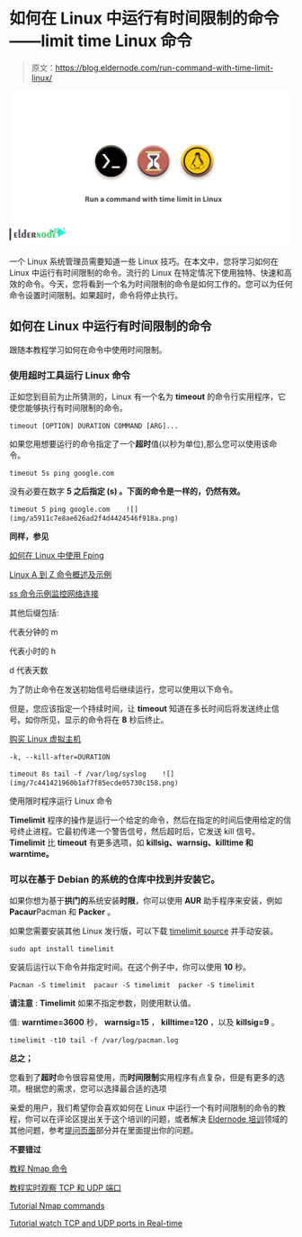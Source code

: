 # 如何在 Linux 中运行有时间限制的命令——limit time Linux 命令

> 原文：<https://blog.eldernode.com/run-command-with-time-limit-linux/>

![How to run a command with time limit in Linux](img/0bbc5be2adbcfda944c77a89749ef4b4.png)

一个 Linux 系统管理员需要知道一些 Linux 技巧。在本文中，您将学习如何在 Linux 中运行有时间限制的命令。流行的 Linux 在特定情况下使用独特、快速和高效的命令。今天，您将看到一个名为时间限制的命令是如何工作的。您可以为任何命令设置时间限制。如果超时，命令将停止执行。

## 如何在 Linux 中运行有时间限制的命令

跟随本教程学习如何在命令中使用时间限制。

### 使用超时工具运行 Linux 命令

正如您到目前为止所猜测的，Linux 有一个名为 **timeout** 的命令行实用程序，它使您能够执行有时间限制的命令。

```
timeout [OPTION] DURATION COMMAND [ARG]... 
```

如果您用想要运行的命令指定了一个**超时**值(以秒为单位),那么您可以使用该命令。

```
timeout 5s ping google.com
```

没有必要在数字 **5 之后指定 **(s)** 。下面的命令是一样的，仍然有效。**

```
timeout 5 ping google.com    ![](img/a5911c7e8ae626ad2f4d4424546f918a.png)
```

**同样，参见**

[如何在 Linux 中使用 Fping](https://eldernode.com/work-with-fping-in-linux/)

[Linux A 到 Z 命令概述及示例](https://eldernode.com/linux-commands-with-examples/)

[ss 命令示例监控网络连接](https://eldernode.com/ss-command-monitor-network-connections/)

其他后缀包括:

代表分钟的 m

代表小时的 h

d 代表天数

为了防止命令在发送初始信号后继续运行，您可以使用以下命令。

但是，您应该指定一个持续时间，让 **timeout** 知道在多长时间后将发送终止信号。如你所见，显示的命令将在 **8** 秒后终止。

[购买 Linux 虚拟主机](https://eldernode.com/linux-hosting/)

```
-k, --kill-after=DURATION
```

```
timeout 8s tail -f /var/log/syslog    ![](img/7c441421960b1af7f85ecde05730c158.png) 
```

使用限时程序运行 Linux 命令

**Timelimit** 程序的操作是运行一个给定的命令，然后在指定的时间后使用给定的信号终止进程。它最初传递一个警告信号，然后超时后，它发送 kill 信号。 **Timelimit** 比 **timeout** 有更多选项，如 **killsig、warnsig、killtime 和 warntime。**

### 可以在基于 **Debian** 的系统的仓库中找到并安装它。

如果你想为基于**拱门的**系统安装**时限**，你可以使用 **AUR** 助手程序来安装，例如**Pacaur**Pacman 和 **Packer** 。

如果您需要安装其他 Linux 发行版，可以下载 [timelimit source](http://devel.ringlet.net/sysutils/timelimit/#download) 并手动安装。

```
sudo apt install timelimit
```

安装后运行以下命令并指定时间。在这个例子中，你可以使用 **10** 秒。

```
Pacman -S timelimit  pacaur -S timelimit  packer -S timelimit 
```

**请注意** : **Timelimit** 如果不指定参数，则使用默认值。

值: **warntime=3600** 秒， **warnsig=15** ， **killtime=120** ，以及 **killsig=9** 。

```
timelimit -t10 tail -f /var/log/pacman.log
```

**总之；**

您看到了**超时**命令很容易使用，而**时间限制**实用程序有点复杂，但是有更多的选项。根据您的需求，您可以选择最合适的选项

亲爱的用户，我们希望你会喜欢如何在 Linux 中运行一个有时间限制的命令的教程，你可以在评论区提出关于这个培训的问题，或者解决 [Eldernode 培训](https://eldernode.com/blog/)领域的其他问题，参考[提问页面](https://eldernode.com/ask)部分并在里面提出你的问题。

**不要错过**

[教程 Nmap 命令](https://eldernode.com/tutorial-nmap-commands/)

[教程实时观察 TCP 和 UDP 端口](https://eldernode.com/watch-tcp-udp-ports/)

[Tutorial Nmap commands](https://eldernode.com/tutorial-nmap-commands/)

[Tutorial watch TCP and UDP ports in Real-time](https://eldernode.com/watch-tcp-udp-ports/)